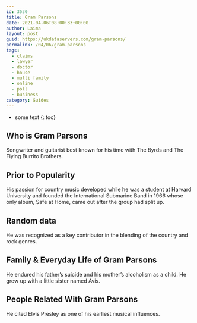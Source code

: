 ```yaml
---
id: 3530
title: Gram Parsons
date: 2021-04-06T08:00:33+00:00
author: Laima
layout: post
guid: https://ukdataservers.com/gram-parsons/
permalink: /04/06/gram-parsons
tags:
  - claims
  - lawyer
  - doctor
  - house
  - multi family
  - online
  - poll
  - business
category: Guides
---
```


* some text
{: toc}


## Who is Gram Parsons
                  
                  
                  
Songwriter and guitarist best known for his time with The Byrds and The Flying Burrito Brothers.
                  
              
            
              
            
                
                
                
## Prior to Popularity
                  
                  
                  
His passion for country music developed while he was a student at Harvard University and founded the International Submarine Band in 1966 whose only album, Safe at Home, came out after the group had split up.
                  
              
            
              
            
                
                
                
## Random data
                  
                  
                  
He was recognized as a key contributor in the blending of the country and rock genres.
                  
              
            
              
            
                
                
                
## Family & Everyday Life of Gram Parsons
                  
                  
                  
He endured his father&#8217;s suicide and his mother&#8217;s alcoholism as a child. He grew up with a little sister named Avis.
                  
              
            
              
            
                
                
                
## People Related With Gram Parsons
                  
                  
                  
He cited Elvis Presley as one of his earliest musical influences.
                  
              
            
              
            
                
              
            
              
              
            
            
              
            
          
          
          